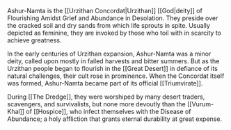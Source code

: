 Ashur-Namta is the [[Urzithan Concordat|Urzithan]] [[God|deity]] of Flourishing Amidst Grief and Abundance in Desolation. They preside over the cracked soil and dry sands from which life sprouts in spite. Usually depicted as feminine, they are invoked by those who toil with in scarcity to achieve greatness.

In the early centuries of Urzithan expansion, Ashur-Namta was a minor deity, called upon mostly in failed harvests and bitter summers. But as the Urzithan people began to flourish in the [[Great Desert]] in defiance of its natural challenges, their cult rose in prominence. When the Concordat itself was formed, Ashur-Namta became part of its official [[Triumvirate]].

During [[The Dredge]], they were worshiped by many desert traders, scavengers, and survivalists, but none more devoutly than the [[Vurum-Khal]] of [[Hospice]], who infect themselves with the Disease of Abundance; a holy affliction that grants eternal durability at great expense.